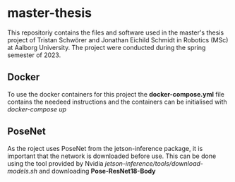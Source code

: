 # master-thesis
This repositoriy contains the files and software used in the master's thesis project of Tristan Schwörer and Jonathan Eichild Schmidt in Robotics (MSc) at Aalborg University. 
The project were conducted during the spring semester of 2023.

## Docker
To use the docker containers for this project the **docker-compose.yml** file contains the needeed instructions and the containers can be initialised with *docker-compose up*

## PoseNet
As the roject uses PoseNet from the jetson-inference package, it is important that the network is downloaded before use. This can be done using the tool provided by Nvidia *jetson-inference/tools/download-models.sh* and downloading **Pose-ResNet18-Body**
